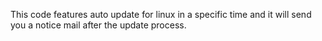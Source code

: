 This code features auto update for linux in a specific time and it will send you a notice mail after the update process.

